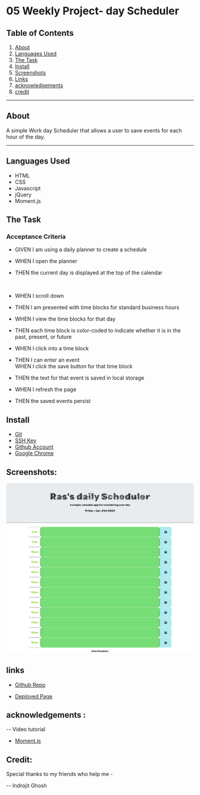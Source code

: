 # 05 Weekly Project- day Scheduler

## Table of Contents

1. [About](#About)
2. [Languages Used](#languages-used)
3. [The Task](#the-task)
4. [Install](#install)
5. [Screenshots](#screenshots)
6. [Links](#links)
7. [acknowledgements](#acknowledgements)
8. [credit](#credit)

---

## About

A simple Work day Scheduler that allows a user to save events for each hour of the day.

---

## Languages Used

- HTML
- CSS
- Javascript
- jQuery
- Moment.js

## The Task

### Acceptance Criteria

- GIVEN I am using a daily planner to create a schedule
  <br>

- WHEN I open the planner
  <br>
- THEN the current day is displayed at the top of the calendar

  <br>

- WHEN I scroll down
  <br>
- THEN I am presented with time blocks for standard business hours
  <br>
- WHEN I view the time blocks for that day
  <br>
- THEN each time block is color-coded to indicate whether it is in the past, present, or future
  <br>
- WHEN I click into a time block
  <br>
- THEN I can enter an event
  <br>
  WHEN I click the save button for that time block
  <br>

- THEN the text for that event is saved in local storage
  <br>
- WHEN I refresh the page
  <br>
- THEN the saved events persist

## Install

- [Git](https://github.com/git-guides/install-git)
- [SSH Key](https://docs.github.com/en/authentication/connecting-to-github-with-ssh/adding-a-new-ssh-key-to-your-github-account)
- [Github Account](https://docs.github.com/en/get-started/onboarding/getting-started-with-your-github-account)
- [Google Chrome](https://support.google.com/chrome/answer/95346?hl=en&co=GENIE.Platform%3DDesktop)

## Screenshots:

![Dau Scheduler](assets/screencapture-file-Users-mdmamatajurrashed-Desktop-bootcamp-Class-Projects-05-weekly-challange-develop-index-html-2023-04-21-00_57_21.png)

## links

- [Github Repo](https://github.com/mdRashed30/05-Weekly-challenge-Day-Scheduler)

- [Deployed Page](https://mdrashed30.github.io/05-Weekly-challenge-Day-Scheduler/)

## acknowledgements :

-- Video tutorial

- [Moment.js](https://devhints.io/moment)

## Credit:

Special thanks to my friends who help me -

-- Indrojit Ghosh
